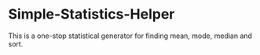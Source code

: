 # Simple-Statistics-Helper
This is a one-stop statistical generator for finding mean, mode, median and sort.

